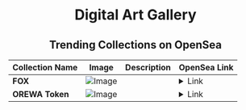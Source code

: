 <div align="center">

# Digital Art Gallery

## Trending Collections on OpenSea

| Collection Name                       | Image                                                                                     | Description                       | OpenSea Link                                                                                          |
|---------------------------------------|-------------------------------------------------------------------------------------------|-----------------------------------|--------------------------------------------------------------------------------------------------------|
| **FOX** | ![Image](https://i.seadn.io/s/raw/files/8cd5e047b49d3573ae7d5a6b7cbd4674.jpg?w=500&auto=format?w=200&auto=format) |  | <details><summary>Link</summary>[FOX](https://opensea.io/collection/fox-625)</details> |
| **OREWA Token** | ![Image](https://i.seadn.io/s/raw/files/8a3967d0ae9373d8511563ee85793d8b.jpg?w=500&auto=format?w=200&auto=format) |  | <details><summary>Link</summary>[OREWA Token](https://opensea.io/collection/orewa-token)</details> |

</div>